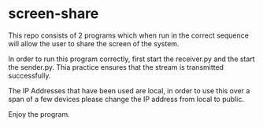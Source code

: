 # screen-share
This repo consists of 2 programs which when run in the correct sequence will allow the user to share the screen of the system.

In order to run this program correctly, first start the receiver.py and the start the sender.py. Thia practice ensures that the stream is transmitted successfully. 

The IP Addresses that have been used are local, in order to use this over a span of a few devices please change the IP address from local to public.

Enjoy the program.
